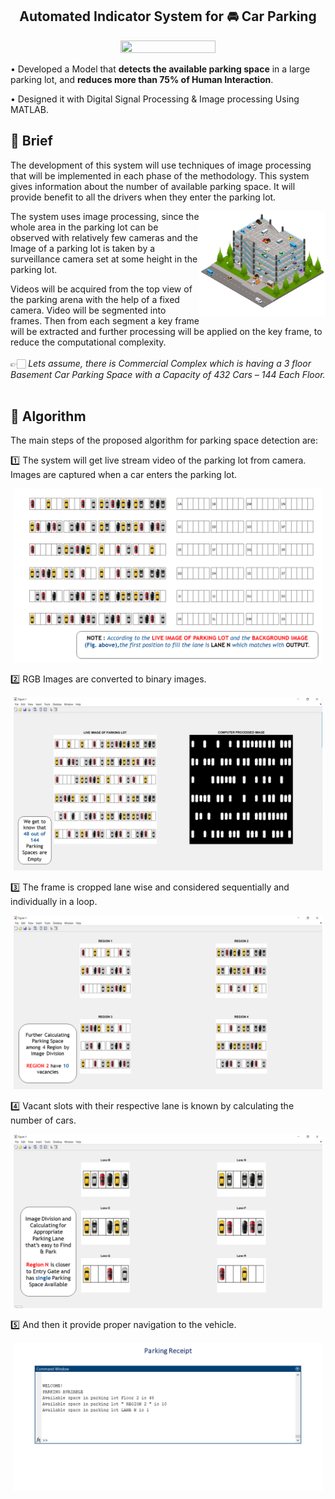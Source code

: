 <h2 align="center"> Automated Indicator System for 🚘 Car Parking</h2>

<p align="center">
  <img src="https://cdn.dribbble.com/users/1287580/screenshots/5410442/dribbble_2.gif" height=55% width=55% />
</p> 

• Developed a Model that **detects the available parking space** in a large parking lot, and **reduces more than 75% of Human Interaction**.

•	Designed it with Digital Signal Processing & Image processing Using MATLAB.

<h2 align="left"> 📝 Brief </h2>


The development of this system will use techniques of image processing that will be implemented in each phase of the methodology. This system gives information about the number of available parking space. It will provide benefit to all the drivers when they enter the parking lot. 

<img align="right" alt="Coder GIF" height=40% width=40% src="https://github.com/vijeetnigam26/Automated-Indicator-System-for-Car-Parking/blob/master/img/aisfcp2.jpg" />

The system uses image processing, since the whole area in the parking lot can be observed with relatively few cameras and the Image of a parking lot is taken by a surveillance camera set at some height in the parking lot.  



Videos will be acquired from the top view of the parking arena with the help of a fixed camera. Video will be segmented into frames. Then from each segment a key frame will be extracted and further processing will be applied on the key frame, to reduce the computational
complexity.
<br><br>
👉🏻 *Lets assume, there is Commercial Complex which is having a 3 floor Basement Car Parking Space with a Capacity of 432 Cars – 144 Each Floor.* 
 <br><br>

<h2 align="left"> 📜 Algorithm </h2>

The main steps of the proposed algorithm for parking space detection are:

1️⃣ The system will get live stream video of the parking lot from camera. Images are captured when a car enters the parking lot.

<p align="center">
  <img src="https://github.com/vijeetnigam26/Automated-Indicator-System-for-Car-Parking/blob/master/img/Presentation1.png" height=98% width=98%/>
</p>

2️⃣ RGB Images are converted to binary images.

<p align="center">
  <img src="https://github.com/vijeetnigam26/Automated-Indicator-System-for-Car-Parking/blob/master/img/Presentation2.png" height=98% width=98%/>
</p>

3️⃣ The frame is cropped lane wise and considered sequentially and individually in a loop.

<p align="center">
  <img src="https://github.com/vijeetnigam26/Automated-Indicator-System-for-Car-Parking/blob/master/img/Presentation3.png" height=98% width=98%/>
</p>

4️⃣ Vacant slots with their respective lane is known by calculating the number of cars.

<p align="center">
  <img src="https://github.com/vijeetnigam26/Automated-Indicator-System-for-Car-Parking/blob/master/img/Presentation4.png" height=98% width=98%/>
</p>

5️⃣ And then it provide proper navigation to the vehicle.

<p align="center">
  <img src="https://github.com/vijeetnigam26/Automated-Indicator-System-for-Car-Parking/blob/master/img/Presentation5.png" height=98% width=98%/>
</p>

